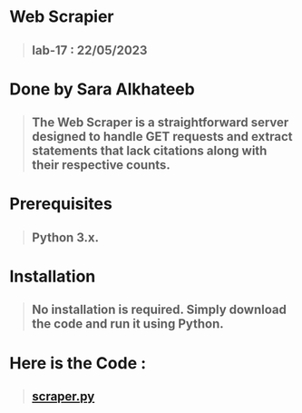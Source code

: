 # Web Scrapier
> ## lab-17 : 22/05/2023
# Done by Sara Alkhateeb

> ## The Web Scraper is a straightforward server designed to handle GET requests and extract statements that lack citations along with their respective counts.

# Prerequisites
> ## Python 3.x.

# Installation
> ## No installation is required. Simply download the code and run it using Python.

# Here is the Code : 
> ## [scraper.py](./scraper.py)


